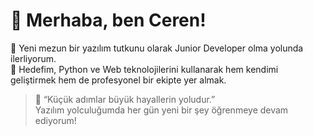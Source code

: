 # 💖 Merhaba, ben Ceren!
🌱 Yeni mezun bir yazılım tutkunu olarak Junior Developer olma yolunda ilerliyorum.  
🎯 Hedefim, Python ve Web teknolojilerini kullanarak hem kendimi geliştirmek hem de profesyonel bir ekipte yer almak.
> 💬 “Küçük adımlar büyük hayallerin yoludur.”  
> Yazılım yolculuğumda her gün yeni bir şey öğrenmeye devam ediyorum!
